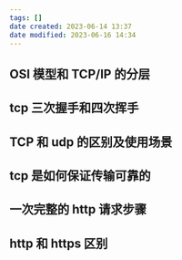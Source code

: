 ```yaml
---
tags: []
date created: 2023-06-14 13:37
date modified: 2023-06-16 14:34
---
```


## OSI 模型和 TCP/IP 的分层

## tcp 三次握手和四次挥手

## TCP 和 udp 的区别及使用场景

## tcp 是如何保证传输可靠的

## 一次完整的 http 请求步骤

## http 和 https 区别
